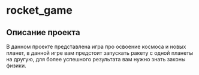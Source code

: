# rocket_game
## Описание проекта
В данном проекте представлена игра про освоение космоса и новых планет, 
в данной игре вам предстоит запускать ракету с одной планеты на другую, для более успешного результата вам нужно 
знать законы физики.